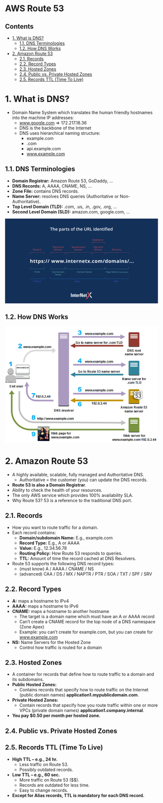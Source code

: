 # AWS Route 53<!-- omit in toc -->

## Contents <!-- omit in toc -->

- [1. What is DNS?](#1-what-is-dns)
  - [1.1. DNS Terminologies](#11-dns-terminologies)
  - [1.2. How DNS Works](#12-how-dns-works)
- [2. Amazon Route 53](#2-amazon-route-53)
  - [2.1. Records](#21-records)
  - [2.2. Record Types](#22-record-types)
  - [2.3. Hosted Zones](#23-hosted-zones)
  - [2.4. Public vs. Private Hosted Zones](#24-public-vs-private-hosted-zones)
  - [2.5. Records TTL (Time To Live)](#25-records-ttl-time-to-live)

# 1. What is DNS?

- Domain Name System which translates the human friendly hostnames into the machine IP addresses:
  - www.google.com => 172.217.18.36
  - DNS is the backbone of the Internet
  - DNS uses hierarchical naming structure:
    - example.com
    - .com
    - api.example.com
    - www.example.com

## 1.1. DNS Terminologies

- **Domain Registrar:** Amazon Route 53, GoDaddy, ...
- **DNS Records:** A, AAAA, CNAME, NS, ...
- **Zone File:** contains DNS records.
- **Name Server:** resolves DNS queries (Authoritative or Non-Authoritative).
- **Top Level Domain (TLD):** .com, .us, .in, .gov, .org, ...
- **Second Level Domain (SLD):** amazon.com, google.com, ...

![Structure of URL](Images/StructureOfUrl.png)

## 1.2. How DNS Works

![DNS Route Traffic](Images/DNSRouteTraffic.png)

# 2. Amazon Route 53

- A highly available, scalable, fully managed and Authoritative DNS.
  - Authoritative = the customer (you) can update the DNS records.
- **Route 53 is also a Domain Registrar**.
- Ability to check the health of your resources.
- The only AWS service which provides 100% availability SLA.
- Why Route 53? 53 is a reference to the traditional DNS port.

## 2.1. Records

- How you want to route traffic for a domain.
- Each record contains:
  - **Domain/subdomain Name:** E.g., example.com
  - **Record Type:** E.g., A or AAAA
  - **Value:** E.g., 12.34.56.78
  - **Routing Policy:** How Route 53 responds to queries.
  - **TTL:** Amount of time the record cached at DNS Resolvers.
- Route 53 supports the following DNS record types:
  - (must know) A / AAAA / CNAME / NS
  - (advanced) CAA / DS / MX / NAPTR / PTR / SOA / TXT / SPF / SRV

## 2.2. Record Types

- **A:** maps a hostname to IPv4
- **AAAA:** maps a hostname to IPv6
- **CNAME:** maps a hostname to another hostname
  - The target is a domain name which must have an A or AAAA record
  - Can’t create a CNAME record for the top node of a DNS namespace (Zone Apex)
  - Example: you can’t create for example.com, but you can create for www.example.com
- **NS:** Name Servers for the Hosted Zone
  - Control how traffic is routed for a domain

## 2.3. Hosted Zones

- A container for records that define how to route traffic to a domain and its subdomains.
- **Public Hosted Zones:**
  - Contains records that specify how to route traffic on the Internet (public domain names) **application1.mypublicdomain.com**.
- **Private Hosted Zones:**
  - Contain records that specify how you route traffic within one or more VPCs (private domain names) **application1.company.internal**.
- **You pay $0.50 per month per hosted zone.**

## 2.4. Public vs. Private Hosted Zones

## 2.5. Records TTL (Time To Live)

- **High TTL – e.g., 24 hr.**
  - Less traffic on Route 53.
  - Possibly outdated records.
- **Low TTL – e.g., 60 sec.**
  - More traffic on Route 53 ($$).
  - Records are outdated for less time.
  - Easy to change records.
- **Except for Alias records, TTL is mandatory for each DNS record.**
